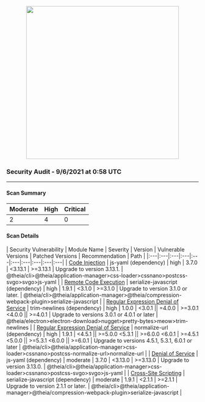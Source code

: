 <div align='center'><br /><img src="https://raw.githubusercontent.com/theia-ide/security-audit/master/assets/security-header.png" width="400px"/></div>

### Security Audit - 9/6/2021 at 0:58 UTC
-- -

#### Scan Summary

| Moderate | High | Critical |
|:---|:---|:---|
| 2 | 4 | 0 |


#### Scan Details

| Security Vulnerability | Module Name | Severity | Version | Vulnerable Versions | Patched Versions | Recommendation | Path |
|:---|:---|:---|:---|:---|:---|:---|:---|:---|:---|
| [Code Injection](https://npmjs.com/advisories/813) | js-yaml (dependency) | high | 3.7.0 | <3.13.1 | >=3.13.1 | Upgrade to version 3.13.1. | @theia/cli>@theia/application-manager>css-loader>cssnano>postcss-svgo>svgo>js-yaml |
| [Remote Code Execution](https://npmjs.com/advisories/1548) | serialize-javascript (dependency) | high | 1.9.1 | <3.1.0 | >=3.1.0 | Upgrade to version 3.1.0 or later. | @theia/cli>@theia/application-manager>@theia/compression-webpack-plugin>serialize-javascript |
| [Regular Expression Denial of Service](https://npmjs.com/advisories/1753) | trim-newlines (dependency) | high | 1.0.0 | <3.0.1 \|\| =4.0.0 | >=3.0.1 <4.0.0 \|\| >=4.0.1 | Upgrade to versions 3.0.1 or 4.0.1 or later | @theia/electron>electron-download>nugget>pretty-bytes>meow>trim-newlines |
| [Regular Expression Denial of Service](https://npmjs.com/advisories/1755) | normalize-url (dependency) | high | 1.9.1 | <4.5.1 \|\| >=5.0.0 <5.3.1 \|\| >=6.0.0 <6.0.1 | >=4.5.1 <5.0.0 \|\| >=5.3.1 <6.0.0 \|\| >=6.0.1 | Upgrade to versions 4.5.1, 5.3.1, 6.0.1 or later | @theia/cli>@theia/application-manager>css-loader>cssnano>postcss-normalize-url>normalize-url |
| [Denial of Service](https://npmjs.com/advisories/788) | js-yaml (dependency) | moderate | 3.7.0 | <3.13.0 | >=3.13.0 | Upgrade to version 3.13.0. | @theia/cli>@theia/application-manager>css-loader>cssnano>postcss-svgo>svgo>js-yaml |
| [Cross-Site Scripting](https://npmjs.com/advisories/1426) | serialize-javascript (dependency) | moderate | 1.9.1 | <2.1.1 | >=2.1.1 | Upgrade to version 2.1.1 or later. | @theia/cli>@theia/application-manager>@theia/compression-webpack-plugin>serialize-javascript |

